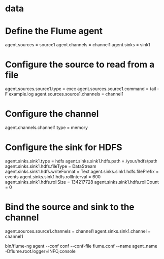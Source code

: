 # data
# Define the Flume agent
agent.sources = source1
agent.channels = channel1
agent.sinks = sink1

# Configure the source to read from a file
agent.sources.source1.type = exec
agent.sources.source1.command = tail -F example.log
agent.sources.source1.channels = channel1

# Configure the channel
agent.channels.channel1.type = memory

# Configure the sink for HDFS
agent.sinks.sink1.type = hdfs
agent.sinks.sink1.hdfs.path = /your/hdfs/path
agent.sinks.sink1.hdfs.fileType = DataStream
agent.sinks.sink1.hdfs.writeFormat = Text
agent.sinks.sink1.hdfs.filePrefix = events
agent.sinks.sink1.hdfs.rollInterval = 600
agent.sinks.sink1.hdfs.rollSize = 134217728
agent.sinks.sink1.hdfs.rollCount = 0

# Bind the source and sink to the channel
agent.sources.source1.channels = channel1
agent.sinks.sink1.channel = channel1

bin/flume-ng agent --conf conf --conf-file flume.conf --name agent_name -Dflume.root.logger=INFO,console
